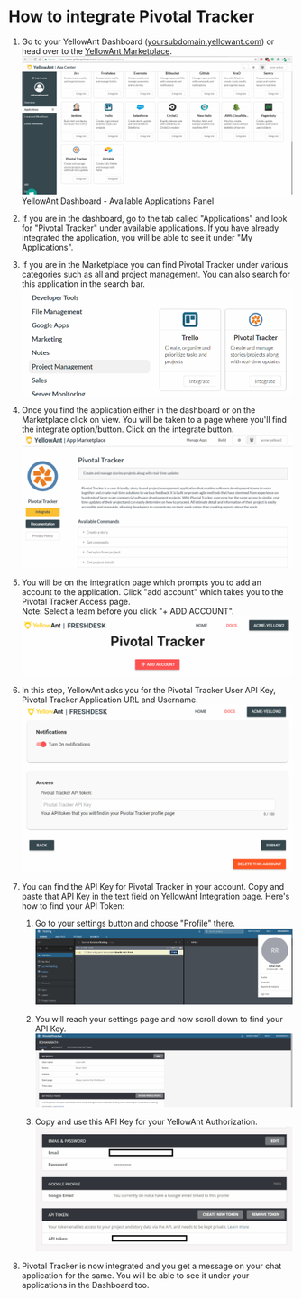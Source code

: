 # **How to integrate Pivotal Tracker**

1. Go to your YellowAnt Dashboard \([yoursubdomain.yellowant.com](/yoursubdomain.yellowant.com)\) or head over to the [YellowAnt Marketplace](https://www.yellowant.com/marketplace).  
   ![](/assets/airtable1.png)YellowAnt Dashboard - Available Applications Panel

2. If you are in the dashboard, go to the tab called "Applications" and look for "Pivotal Tracker" under available applications. If you have already integrated the application, you will be able to see it under "My Applications".

3. If you are in the Marketplace you can find Pivotal Tracker under various categories such as all and project management. You can also search for this application in the search bar.  
   ![](/assets/pivotaltracker2.png)

4. Once you find the application either in the dashboard or on the Marketplace click on view. You will be taken to a page where you'll find the integrate option/button. Click on the integrate button.  
   ![](/assets/pivotaltracker1.png)

5. You will be on the integration page which prompts you to add an account to the application. Click "add account" which takes you to the Pivotal Tracker Access page.  
   Note: Select a team before you click "+ ADD ACCOUNT".  
   ![](/assets/pivotaltracker3.png)

6. In this step, YellowAnt asks you for the Pivotal Tracker User API Key, Pivotal Tracker Application URL and Username.  
   ![](/assets/pivotaltracker4.png)

7. You can find the API Key for Pivotal Tracker in your account. Copy and paste that API Key in the text field on YellowAnt Integration page. Here's how to find your API Token:  
  
   1. Go to your settings button and choose "Profile" there.![](/assets/pivotaltracker11.png)  
  
   2. You will reach your settings page and now scroll down to find your API Key.![](/assets/pivotal12.png)  
  
   3. Copy and use this API Key for your YellowAnt Authorization.![](/assets/pivotaltracker13.JPG)  

8. Pivotal Tracker is now integrated and you get a message on your chat application for the same. You will be able to see it under your applications in the Dashboard too.



